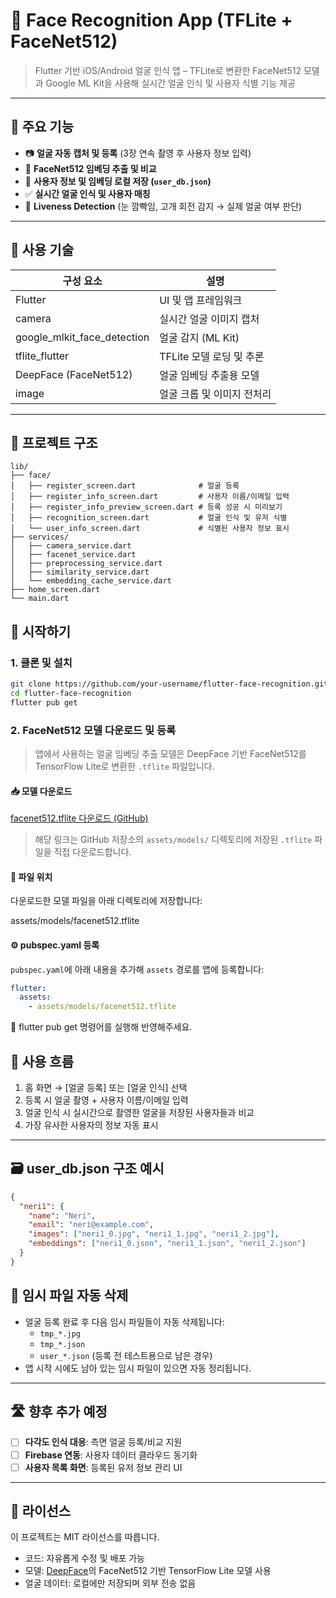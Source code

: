 # 👤 Face Recognition App (TFLite + FaceNet512)

> Flutter 기반 iOS/Android 얼굴 인식 앱 – TFLite로 변환한 FaceNet512 모델과 Google ML Kit을 사용해 실시간 얼굴 인식 및 사용자 식별 기능 제공

---

## 📸 주요 기능

- 📷 **얼굴 자동 캡처 및 등록** (3장 연속 촬영 후 사용자 정보 입력)
- 🧠 **FaceNet512 임베딩 추출 및 비교**
- 🧾 **사용자 정보 및 임베딩 로컬 저장 (`user_db.json`)**
- ✅ **실시간 얼굴 인식 및 사용자 매칭**
- 🔐 **Liveness Detection** (눈 깜빡임, 고개 회전 감지 → 실제 얼굴 여부 판단)

---

## 🧱 사용 기술

| 구성 요소                  | 설명                                |
|--------------------------|-------------------------------------|
| Flutter                  | UI 및 앱 프레임워크                  |
| camera                   | 실시간 얼굴 이미지 캡처              |
| google_mlkit_face_detection | 얼굴 감지 (ML Kit)                 |
| tflite_flutter           | TFLite 모델 로딩 및 추론             |
| DeepFace (FaceNet512)    | 얼굴 임베딩 추출용 모델              |
| image                    | 얼굴 크롭 및 이미지 전처리           |

---

## 📁 프로젝트 구조

```plaintext
lib/
├── face/
│   ├── register_screen.dart              # 얼굴 등록 
│   ├── register_info_screen.dart         # 사용자 이름/이메일 입력
│   ├── register_info_preview_screen.dart # 등록 성공 시 미리보기
│   ├── recognition_screen.dart           # 얼굴 인식 및 유저 식별
│   └── user_info_screen.dart             # 식별된 사용자 정보 표시
├── services/
│   ├── camera_service.dart
│   ├── facenet_service.dart
│   ├── preprocessing_service.dart
│   ├── similarity_service.dart
│   └── embedding_cache_service.dart
├── home_screen.dart
└── main.dart
```

## 🚀 시작하기

### 1. 클론 및 설치

```bash
git clone https://github.com/your-username/flutter-face-recognition.git
cd flutter-face-recognition
flutter pub get
```

### 2. FaceNet512 모델 다운로드 및 등록

> 앱에서 사용하는 얼굴 임베딩 추출 모델은 DeepFace 기반 FaceNet512를 TensorFlow Lite로 변환한 `.tflite` 파일입니다.

#### 📥 모델 다운로드

[facenet512.tflite 다운로드 (GitHub)](https://github.com/your-username/your-repo-name/raw/main/assets/models/facenet512.tflite)

> 해당 링크는 GitHub 저장소의 `assets/models/` 디렉토리에 저장된 `.tflite` 파일을 직접 다운로드합니다.


#### 📁 파일 위치

다운로드한 모델 파일을 아래 디렉토리에 저장합니다:

assets/models/facenet512.tflite

#### ⚙️ pubspec.yaml 등록

`pubspec.yaml`에 아래 내용을 추가해 `assets` 경로를 앱에 등록합니다:

```yaml
flutter:
  assets:
    - assets/models/facenet512.tflite

```

📌 flutter pub get 명령어를 실행해 반영해주세요.

## 🧪 사용 흐름

1. 홈 화면 → [얼굴 등록] 또는 [얼굴 인식] 선택
3. 등록 시 얼굴 촬영 + 사용자 이름/이메일 입력  
4. 얼굴 인식 시 실시간으로 촬영한 얼굴을 저장된 사용자들과 비교  
5. 가장 유사한 사용자의 정보 자동 표시  

---

## 🗃 user_db.json 구조 예시

```json
{
  "neri1": {
    "name": "Neri",
    "email": "neri@example.com",
    "images": ["neri1_0.jpg", "neri1_1.jpg", "neri1_2.jpg"],
    "embeddings": ["neri1_0.json", "neri1_1.json", "neri1_2.json"]
  }
}
```

## 🧼 임시 파일 자동 삭제

- 얼굴 등록 완료 후 다음 임시 파일들이 자동 삭제됩니다:
  - `tmp_*.jpg`
  - `tmp_*.json`
  - `user_*.json` (등록 전 테스트용으로 남은 경우)
- 앱 시작 시에도 남아 있는 임시 파일이 있으면 자동 정리됩니다.

---

## 🛣 향후 추가 예정

- [ ] **다각도 인식 대응**: 측면 얼굴 등록/비교 지원
- [ ] **Firebase 연동**: 사용자 데이터 클라우드 동기화
- [ ] **사용자 목록 화면**: 등록된 유저 정보 관리 UI

---

## 📄 라이선스

이 프로젝트는 MIT 라이선스를 따릅니다.

- 코드: 자유롭게 수정 및 배포 가능
- 모델: [DeepFace](https://github.com/serengil/deepface)의 FaceNet512 기반 TensorFlow Lite 모델 사용
- 얼굴 데이터: 로컬에만 저장되며 외부 전송 없음


